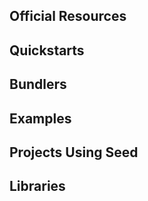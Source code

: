 ## Official Resources


## Quickstarts


## Bundlers


## Examples


## Projects Using Seed


## Libraries

